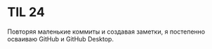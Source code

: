 # TIL 24

Повторяя маленькие коммиты и создавая заметки, я постепенно осваиваю GitHub и GitHub Desktop.
